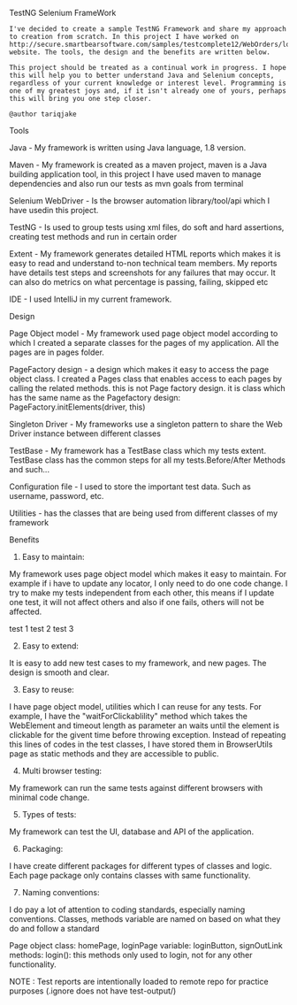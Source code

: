 TestNG Selenium FrameWork

    I've decided to create a sample TestNG Framework and share my approach to creation from scratch. In this project I have worked on http://secure.smartbearsoftware.com/samples/testcomplete12/WebOrders/login.aspx website. The tools, the design and the benefits are written below.

    This project should be treated as a continual work in progress. I hope this will help you to better understand Java and Selenium concepts, regardless of your current knowledge or interest level. Programming is one of my greatest joys and, if it isn't already one of yours, perhaps this will bring you one step closer.

    @author tariqjake



Tools

Java - My framework is written using Java language, 1.8 version.

Maven - My framework is created as a maven project, maven is a Java building application tool, in this project I have used maven to manage dependencies and also run our tests as mvn goals from terminal

Selenium WebDriver - Is the browser automation library/tool/api  which I have usedin this project.

TestNG - Is used to group tests using xml files, do soft and hard assertions, creating test methods and run in certain order

Extent - My framework generates detailed HTML reports which makes it is easy to read and understand to-non technical team members. My reports have details test steps and screenshots for any failures that may occur. It can also do metrics on what percentage is passing, failing, skipped etc

IDE - I used IntelliJ in my current framework.


Design

Page Object model - My framework used page object model according to which I created a separate classes for the pages of my application. All the pages are in pages folder.

PageFactory design - a design which makes it easy to access the page object class. I created a Pages class that enables access to each pages by calling the related methods.
this is not Page factory design. it is class which has the same name as the Pagefactory design:
PageFactory.initElements(driver, this)

Singleton Driver - My frameworks use a singleton pattern to share the Web Driver instance between different classes

TestBase - My framework has a TestBase class which my tests extent. TestBase class has the common steps for all my tests.Before/After Methods and such...

Configuration file - I used to store the important test data. Such as username, password, etc.

Utilities - has the classes that are being used from different classes of my framework

Benefits

1) Easy to maintain:

My framework uses page object model which makes it easy to maintain. For example if i have to update any locator, I only need to do one code change.
I try to make my tests independent from each other, this means if I update one test, it will not affect others and also if one fails, others will not be affected.

test 1
test 2
test 3

2) Easy to extend:

It is easy to add new test cases to my framework, and new pages. The design is smooth and clear.

3) Easy to reuse:

I have page object model, utilities which I can reuse for any tests. For example, I have the "waitForClickablility" method which takes the WebElement and timeout length as parameter an waits until the element is clickable for the givent time before throwing exception. Instead of repeating this lines of codes in the test classes, I have stored them in BrowserUtils page as static methods and they are accessible to public.

4) Multi browser testing:

My framework can run the same tests against different browsers with minimal code change.

5) Types of tests:

My framework can test the UI, database and API of the application.

6) Packaging:

I have create different packages for different types of classes and logic. Each page package only contains classes with same functionality.

7) Naming conventions:

I do pay a lot of attention to coding standards, especially naming conventions. Classes, methods variable are named on based on what they do and follow a standard

Page object class:
homePage, loginPage
variable: loginButton, signOutLink
methods: login(): this methods only used to login, not for any other functionality.



NOTE : Test reports are intentionally loaded to remote repo for practice purposes
(.ignore does not have test-output/)